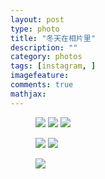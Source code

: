 ```yaml
---
layout: post  
type: photo  
title: "冬天在相片里"  
description: ""  
category: photos  
tags: [instagram, ]  
imagefeature:  
comments: true  
mathjax: 
---
```


<figure class="third">
	<a href="{{ site.url }}/images/ instagram/insta2.jpg"><img src="{{ site.url }}/images/instagram/insta2.jpg"></a>
	<a href="{{ site.url }}/images/instagram/insta4.jpg"><img src="{{ site.url }}/images/instagram/insta4.jpg"></a>
	<a href="{{ site.url }}/images/instagram/insta5.jpg"><img src="{{ site.url }}/images/instagram/insta5.jpg"></a>
</figure>

<figure class="half">
	<a href="{{ site.url }}/images/instagram/insta6.jpg"><img src="{{ site.url }}/images/instagram/insta6.jpg"></a>
	<a href="{{ site.url }}/images/instagram/insta7.jpg"><img src="{{ site.url }}/images/instagram/insta7.jpg"></a>
</figure>

<figure>
	<a href="{{ site.url }}/images/instagram/insta3.jpg"><img src="{{ site.url }}/images/instagram/insta3.jpg"></a>
</figure>